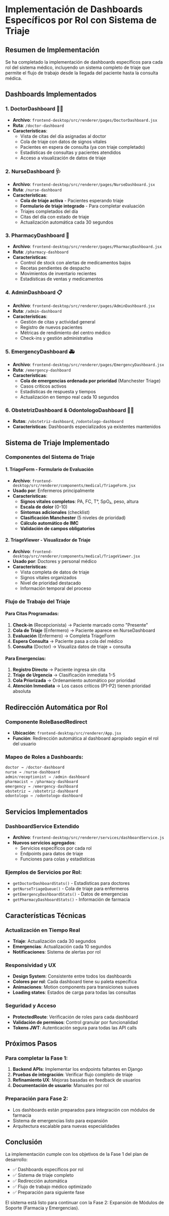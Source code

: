 # Implementación de Dashboards Específicos por Rol con Sistema de Triaje

## Resumen de Implementación

Se ha completado la implementación de dashboards específicos para cada rol del sistema médico, incluyendo un sistema completo de triaje que permite el flujo de trabajo desde la llegada del paciente hasta la consulta médica.

## Dashboards Implementados

### 1. **DoctorDashboard** 👨‍⚕️
- **Archivo**: `frontend-desktop/src/renderer/pages/DoctorDashboard.jsx`
- **Ruta**: `/doctor-dashboard`
- **Características**:
  - Vista de citas del día asignadas al doctor
  - Cola de triaje con datos de signos vitales
  - Pacientes en espera de consulta (ya con triaje completado)
  - Estadísticas de consultas y pacientes atendidos
  - Acceso a visualización de datos de triaje

### 2. **NurseDashboard** 🩺
- **Archivo**: `frontend-desktop/src/renderer/pages/NurseDashboard.jsx`
- **Ruta**: `/nurse-dashboard`
- **Características**:
  - **Cola de triaje activa** - Pacientes esperando triaje
  - **Formulario de triaje integrado** - Para completar evaluación
  - Triajes completados del día
  - Citas del día con estado de triaje
  - Actualización automática cada 30 segundos

### 3. **PharmacyDashboard** 💊
- **Archivo**: `frontend-desktop/src/renderer/pages/PharmacyDashboard.jsx`
- **Ruta**: `/pharmacy-dashboard`
- **Características**:
  - Control de stock con alertas de medicamentos bajos
  - Recetas pendientes de despacho
  - Movimientos de inventario recientes
  - Estadísticas de ventas y medicamentos

### 4. **AdminDashboard** 📋
- **Archivo**: `frontend-desktop/src/renderer/pages/AdminDashboard.jsx`
- **Ruta**: `/admin-dashboard`
- **Características**:
  - Gestión de citas y actividad general
  - Registro de nuevos pacientes
  - Métricas de rendimiento del centro médico
  - Check-ins y gestión administrativa

### 5. **EmergencyDashboard** 🚑
- **Archivo**: `frontend-desktop/src/renderer/pages/EmergencyDashboard.jsx`
- **Ruta**: `/emergency-dashboard`
- **Características**:
  - **Cola de emergencias ordenada por prioridad** (Manchester Triage)
  - Casos críticos activos
  - Estadísticas de respuesta y tiempos
  - Actualización en tiempo real cada 10 segundos

### 6. **ObstetrizDashboard & OdontologoDashboard** 🤰🦷
- **Rutas**: `/obstetriz-dashboard`, `/odontologo-dashboard`
- **Características**: Dashboards especializados ya existentes mantenidos

## Sistema de Triaje Implementado

### Componentes del Sistema de Triaje

#### 1. **TriageForm** - Formulario de Evaluación
- **Archivo**: `frontend-desktop/src/renderer/components/medical/TriageForm.jsx`
- **Usado por**: Enfermeros principalmente
- **Características**:
  - **Signos vitales completos**: PA, FC, T°, SpO₂, peso, altura
  - **Escala de dolor** (0-10)
  - **Síntomas adicionales** (checklist)
  - **Clasificación Manchester** (5 niveles de prioridad)
  - **Cálculo automático de IMC**
  - **Validación de campos obligatorios**

#### 2. **TriageViewer** - Visualizador de Triaje
- **Archivo**: `frontend-desktop/src/renderer/components/medical/TriageViewer.jsx`
- **Usado por**: Doctores y personal médico
- **Características**:
  - Vista completa de datos de triaje
  - Signos vitales organizados
  - Nivel de prioridad destacado
  - Información temporal del proceso

### Flujo de Trabajo del Triaje

#### Para Citas Programadas:
1. **Check-in** (Recepcionista) → Paciente marcado como "Presente"
2. **Cola de Triaje** (Enfermero) → Paciente aparece en NurseDashboard
3. **Evaluación** (Enfermero) → Completa TriageForm
4. **Espera Consulta** → Paciente pasa a cola del médico
5. **Consulta** (Doctor) → Visualiza datos de triaje + consulta

#### Para Emergencias:
1. **Registro Directo** → Paciente ingresa sin cita
2. **Triaje de Urgencia** → Clasificación inmediata 1-5
3. **Cola Priorizada** → Ordenamiento automático por prioridad
4. **Atención Inmediata** → Los casos críticos (P1-P2) tienen prioridad absoluta

## Redirección Automática por Rol

### Componente RoleBasedRedirect
- **Ubicación**: `frontend-desktop/src/renderer/App.jsx`
- **Función**: Redirección automática al dashboard apropiado según el rol del usuario

### Mapeo de Roles a Dashboards:
```javascript
doctor → /doctor-dashboard
nurse → /nurse-dashboard
admin/receptionist → /admin-dashboard
pharmacist → /pharmacy-dashboard
emergency → /emergency-dashboard
obstetriz → /obstetriz-dashboard
odontologo → /odontologo-dashboard
```

## Servicios Implementados

### DashboardService Extendido
- **Archivo**: `frontend-desktop/src/renderer/services/dashboardService.js`
- **Nuevos servicios agregados**:
  - Servicios específicos por cada rol
  - Endpoints para datos de triaje
  - Funciones para colas y estadísticas

### Ejemplos de Servicios por Rol:
- `getDoctorDashboardStats()` - Estadísticas para doctores
- `getNurseTriageQueue()` - Cola de triaje para enfermeros
- `getEmergencyDashboardStats()` - Datos de emergencias
- `getPharmacyDashboardStats()` - Información de farmacia

## Características Técnicas

### Actualización en Tiempo Real
- **Triaje**: Actualización cada 30 segundos
- **Emergencias**: Actualización cada 10 segundos
- **Notificaciones**: Sistema de alertas por rol

### Responsividad y UX
- **Design System**: Consistente entre todos los dashboards
- **Colores por rol**: Cada dashboard tiene su paleta específica
- **Animaciones**: Motion components para transiciones suaves
- **Loading states**: Estados de carga para todas las consultas

### Seguridad y Acceso
- **ProtectedRoute**: Verificación de roles para cada dashboard
- **Validación de permisos**: Control granular por funcionalidad
- **Tokens JWT**: Autenticación segura para todas las API calls

## Próximos Pasos

### Para completar la Fase 1:
1. **Backend APIs**: Implementar los endpoints faltantes en Django
2. **Pruebas de integración**: Verificar flujo completo de triaje
3. **Refinamiento UX**: Mejoras basadas en feedback de usuarios
4. **Documentación de usuario**: Manuales por rol

### Preparación para Fase 2:
- Los dashboards están preparados para integración con módulos de farmacia
- Sistema de emergencias listo para expansión
- Arquitectura escalable para nuevas especialidades

## Conclusión

La implementación cumple con los objetivos de la Fase 1 del plan de desarrollo:
- ✅ Dashboards específicos por rol
- ✅ Sistema de triaje completo
- ✅ Redirección automática
- ✅ Flujo de trabajo médico optimizado
- ✅ Preparación para siguiente fase

El sistema está listo para continuar con la Fase 2: Expansión de Módulos de Soporte (Farmacia y Emergencias).
